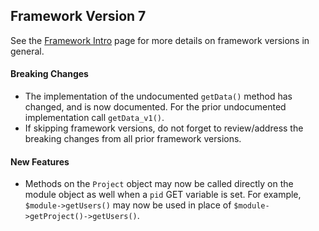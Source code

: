 ## Framework Version 7

See the [Framework Intro](intro.md) page for more details on framework versions in general.

#### Breaking Changes

- The implementation of the undocumented `getData()` method has changed, and is now documented.  For the prior undocumented implementation call `getData_v1()`.
- If skipping framework versions, do not forget to review/address the breaking changes from all prior framework versions.

#### New Features

- Methods on the `Project` object may now be called directly on the module object as well when a `pid` GET variable is set.  For example, `$module->getUsers()` may now be used in place of `$module->getProject()->getUsers()`.

